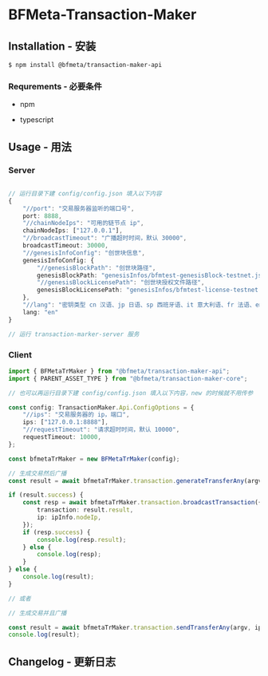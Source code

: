 # BFMeta-Transaction-Maker

## Installation - 安装

`$ npm install @bfmeta/transaction-maker-api`

### Requrements - 必要条件

-   npm

-   typescript

<!-- ## Docs & Community - 文档 & 社区 -->

<!-- 这里写我们的社区及文档的地址 -->

## Usage - 用法

### Server

```ts

// 运行目录下建 config/config.json 填入以下内容
{
    "//port": "交易服务器监听的端口号",
    port: 8888,
    "//chainNodeIps": "可用的链节点 ip",
    chainNodeIps: ["127.0.0.1"],
    "//broadcastTimeout": "广播超时时间，默认 30000",
    broadcastTimeout: 30000,
    "//genesisInfoConfig": "创世块信息",
    genesisInfoConfig: {
        "//genesisBlockPath": "创世块路径",
        genesisBlockPath: "genesisInfos/bfmtest-genesisBlock-testnet.json",
        "//genesisBlockLicensePath": "创世块授权文件路径",
        genesisBlockLicensePath: "genesisInfos/bfmtest-license-testnet.json"
    },
    "//lang": "密钥类型 cn 汉语、jp 日语、sp 西班牙语、it 意大利语、fr 法语、en 英语",
    lang: "en"
}

// 运行 transaction-marker-server 服务

```

### Client

```ts
import { BFMetaTrMaker } from "@bfmeta/transaction-maker-api";
import { PARENT_ASSET_TYPE } from "@bfmeta/transaction-maker-core";

// 也可以再运行目录下建 config/config.json 填入以下内容，new 的时候就不用传参

const config: TransactionMaker.Api.ConfigOptions = {
    "//ips": "交易服务器的 ip，端口",
    ips: ["127.0.0.1:8888"],
    "//requestTimeout": "请求超时时间，默认 10000",
    requestTimeout: 10000,
};

const bfmetaTrMaker = new BFMetaTrMaker(config);

// 生成交易然后广播
const result = await bfmetaTrMaker.transaction.generateTransferAny(argv, ipInfo.ip);

if (result.success) {
    const resp = await bfmetaTrMaker.transaction.broadcastTransaction({
        transaction: result.result,
        ip: ipInfo.nodeIp,
    });
    if (resp.success) {
        console.log(resp.result);
    } else {
        console.log(resp);
    }
} else {
    console.log(result);
}

// 或者

// 生成交易并且广播

const result = await bfmetaTrMaker.transaction.sendTransferAny(argv, ipInfo);
console.log(result);
```

## Changelog - 更新日志
